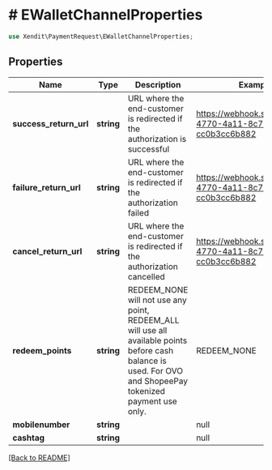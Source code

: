 # # EWalletChannelProperties


```php
use Xendit\PaymentRequest\EWalletChannelProperties;
```

## Properties

Name | Type | Description | Examples | Notes
------------ | ------------- | ------------- | ------------- | ------------- 
**success_return_url** | **string** | URL where the end-customer is redirected if the authorization is successful | https://webhook.site/f4b755f5-4770-4a11-8c72-cc0b3cc6b882 |  [optional]
**failure_return_url** | **string** | URL where the end-customer is redirected if the authorization failed | https://webhook.site/f4b755f5-4770-4a11-8c72-cc0b3cc6b882 |  [optional]
**cancel_return_url** | **string** | URL where the end-customer is redirected if the authorization cancelled | https://webhook.site/f4b755f5-4770-4a11-8c72-cc0b3cc6b882 |  [optional]
**redeem_points** | **string** | REDEEM_NONE will not use any point, REDEEM_ALL will use all available points before cash balance is used. For OVO and ShopeePay tokenized payment use only. | REDEEM_NONE |  [optional]
**mobilenumber** | **string** |  | null |  [optional]
**cashtag** | **string** |  | null |  [optional]

[[Back to README]](../../README.md)
